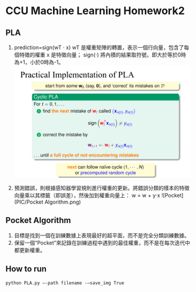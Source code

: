 # CCU Machine Learning Homework2

## PLA
1. prediction=sign(wT ⋅ x)
    wT 是權重矩陣的轉置，表示一個行向量，包含了每個特徵的權重
    x 是特徵向量；
    sign(⋅) 將內積的結果取符號，即大於等於0時為+1，小於0時為-1。
   ![PLA](PIC/PLA.png)

2. 預測錯誤，則根據感知器學習規則進行權重的更新。將錯誤分類的樣本的特徵向量乘以其標籤（即誤差），然後加到權重向量上：
    w = w + y⋅x
   ![Pocket](PIC/Pocket Algorithm.png)
    

   

## Pocket Algorithm
1. 目標是找到一個在訓練數據上表現最好的超平面，而不是完全分類訓練數據。
2. 保留一個“Pocket”來記錄在訓練過程中遇到的最佳權重，而不是在每次迭代中都更新權重。

## How to run
```
python PLA.py –-path filename -–save_img True 
```

